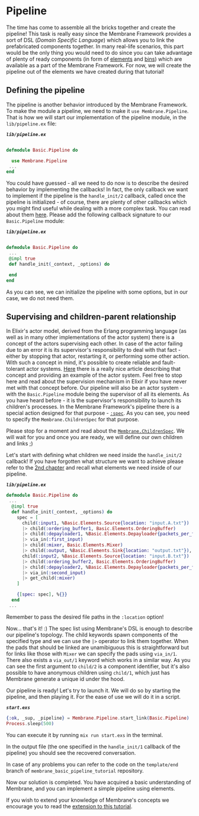 # Pipeline

The time has come to assemble all the bricks together and create the pipeline!
This task is really easy since the Membrane Framework provides a sort of DSL (*Domain Specific Language*) which allows you to link the prefabricated components together.
In many real-life scenarios, this part would be the only thing you would need to do since you can take advantage of plenty of ready components (in form of [elements](../glossary/glossary.md#element) and [bins](../glossary/glossary.md#bin)) which are available as a part of the Membrane Framework. For now, we will create the pipeline out of the elements we have created during that tutorial!

## Defining the pipeline

The pipeline is another behavior introduced by the Membrane Framework. To make the module a pipeline, we need to make it `use Membrane.Pipeline`. That is how we will start our implementation of the pipeline module, in the `lib/pipeline.ex` file:

**_`lib/pipeline.ex`_**

```elixir

defmodule Basic.Pipeline do

  use Membrane.Pipeline
 ...
end
```

You could have guessed - all we need to do now is to describe the desired behavior by implementing the callbacks! In fact, the only callback we want to implement if the pipeline is the `handle_init/2` callback, called once the pipeline is initialized - of course, there are plenty of other callbacks which you might find useful while dealing with a more complex task. You can read about them [here](https://hexdocs.pm/membrane_core/Membrane.Pipeline.html#callbacks).
Please add the following callback signature to our `Basic.Pipeline` module:

**_`lib/pipeline.ex`_**

```elixir

defmodule Basic.Pipeline do
 ...
 @impl true
 def handle_init(_context, _options) do

 end
end
```

As you can see, we can initialize the pipeline with some options, but in our case, we do not need them.

## Supervising and children-parent relationship

In Elixir's actor model, derived from the Erlang programming language (as well as in many other implementations of the actor system) there is a concept of the actors supervising each other.
In case of the actor failing due to an error it is its supervisor's responsibility to deal with that fact - either by stopping that actor, restarting it, or performing some other action.
With such a concept in mind, it's possible to create reliable and fault-tolerant actor systems.
[Here](https://blog.appsignal.com/2021/08/23/using-supervisors-to-organize-your-elixir-application.html) there is a really nice article describing that concept and providing an example of the actor system. Feel free to stop here and read about the supervision mechanism in Elixir if you have never met with that concept before.
Our pipeline will also be an actor system - with the `Basic.Pipeline` module being the supervisor of all its elements.
As you have heard before - it is the supervisor's responsibility to launch its children's processes.
In the Membrane Framework's pipeline there is a special action designed for that purpose - [`:spec`](https://hexdocs.pm/membrane_core/Membrane.Pipeline.Action.html#t:spec/0).
As you can see, you need to specify the `Membrane.ChildrenSpec` for that purpose.

Please stop for a moment and read about the [`Membrane.ChildrenSpec`](https://hexdocs.pm/membrane_core/Membrane.ChildrenSpec.html).
We will wait for you and once you are ready, we will define our own children and links ;)

Let's start with defining what children we need inside the `handle_init/2` callback! If you have forgotten what structure we want to achieve please refer to the [2nd chapter](02_SystemArchitecture.md) and recall what elements we need inside of our pipeline.

**_`lib/pipeline.ex`_**

```elixir
defmodule Basic.Pipeline do
 ...
  @impl true
  def handle_init(_context, _options) do
    spec = [
      child(:input1, %Basic.Elements.Source{location: "input.A.txt"})
      |> child(:ordering_buffer1, Basic.Elements.OrderingBuffer)
      |> child(:depayloader1, %Basic.Elements.Depayloader{packets_per_frame: 4})
      |> via_in(:first_input)
      |> child(:mixer, Basic.Elements.Mixer)
      |> child(:output, %Basic.Elements.Sink{location: "output.txt"}),
      child(:input2, %Basic.Elements.Source{location: "input.B.txt"})
      |> child(:ordering_buffer2, Basic.Elements.OrderingBuffer)
      |> child(:depayloader2, %Basic.Elements.Depayloader{packets_per_frame: 4})
      |> via_in(:second_input)
      |> get_child(:mixer)
    ]

    {[spec: spec], %{}}
  end
 ...
```

Remember to pass the desired file paths in the `:location` option! 

Now... that's it! :) 
The spec list using Membrane's DSL is enough to describe our pipeline's topology. The child keywords spawn components of the specified type and we can use the `|>` operator to link them together. When the pads that should be linked are unamibiguous this is straightforward but for links like those with `Mixer` we can specify the pads using `via_in/1`. There also exists a `via_out/1` keyword which works in a similar way. 
As you can see the first argument to `child/2` is a component identifier, but it's also possible to have anonymous children using `child/1`, which just has Membrane generate a unique id under the hood.

Our pipeline is ready! Let's try to launch it.
We will do so by starting the pipeline, and then playing it. For the ease of use we will do it in a script.

**_`start.exs`_**

```elixir
{:ok, _sup, _pipeline} = Membrane.Pipeline.start_link(Basic.Pipeline)
Process.sleep(500)
```

You can execute it by running `mix run start.exs` in the terminal.

In the output file (the one specified in the `handle_init/1` callback of the pipeline) you should see the recovered conversation.

In case of any problems you can refer to the code on the `template/end` branch of `membrane_basic_pipeline_tutorial` repository.

Now our solution is completed. You have acquired a basic understanding of Membrane, and you can implement a simple pipeline using elements.

If you wish to extend your knowledge of Membrane's concepts we encourage you to read the [extension to this tutorial](../basic_pipeline_extension/01_Introduction.md).
